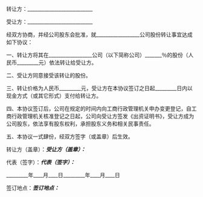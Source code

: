 
 





转让方：___________________________




受让方：___________________________




经双方协商，并经公司股东会批准，就__________________公司股份转让事宜达成如下协议：




一、转让方将其在__________________公司（以下简称公司）_______％的股份（人民币_________元）依法转让给受让方。




二、受让方同意接受该转让的股份。




三、转让价格为人民币_________元，受让方在本协议签订之日起_________日内以现金方式（或其它形式）支付给转让方。




四、本协议签订后，公司在规定的时间内向工商行政管理机关申办变更登记，自工商行政管理机关核准登记之日起，公司向受让方签发《出资证明书》，受让方成为公司股东，依法享有股东权利，承担股东义务和相关民事责任。




五、本协议一式肆份，经双方签字（或盖章）后生效。




转让方（盖章）：_______受让方（盖章）：_______




代表（签字）：_________代表（签字）：_________




_________年____月____日_________年____月____日




签订地点：_____________签订地点：_____________

 


 

 
 
 
 
 
  


  
 

  


  


  
 
 
 
 


